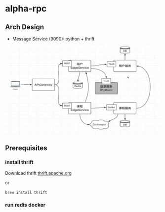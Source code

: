 # alpha-rpc

## Arch Design
- Message Service (9090): python + thrift

![arch](arch.png)


## Prerequisites

### install thrift
Download thrift [thrift.apache.org](http://thrift.apache.org)

or
```
brew install thrift
```
### run redis docker
